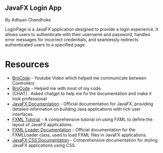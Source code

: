 ## JavaFX Login App 
 
By Adhyan Chandhoke

LoginPage is a JavaFX application designed to provide a login experience. It allows users
to authenticate with their username and password, handles error messages for incorrect credentials,
and seamlessly redirects authenticated users to a specified page.

# Resources
- [BroCode](https://www.youtube.com/watch?v=wxhGKR3PQpo) - Youtube Video which helped me communicate between Controllers
- [BroCode](https://www.youtube.com/watch?v=9XJicRt_FaI) - Helped me with most of my code
- [CHAT] : Asked chatgpt to help me fix the documentation and make it look professional
- [JavaFX Documentation](https://openjfx.io/) - Official documentation for JavaFX, providing detailed information on building Java applications with rich user interfaces.
- [FXML Tutorial](https://docs.oracle.com/javase/8/javafx/get-started-tutorial/fxml_tutorial.htm) - A comprehensive tutorial on using FXML to define the layout of JavaFX applications.
- [FXML Loader Documentation](https://docs.oracle.com/javase/8/javafx/api/javafx/fxml/FXMLLoader.html) - Official documentation for the FXMLLoader class, used to load FXML files in JavaFX applications.
- [JavaFX CSS Documentation](https://openjfx.io/javadoc/17/javafx.graphics/javafx/scene/doc-files/cssref.html) - Comprehensive documentation for styling JavaFX applications using CSS.
